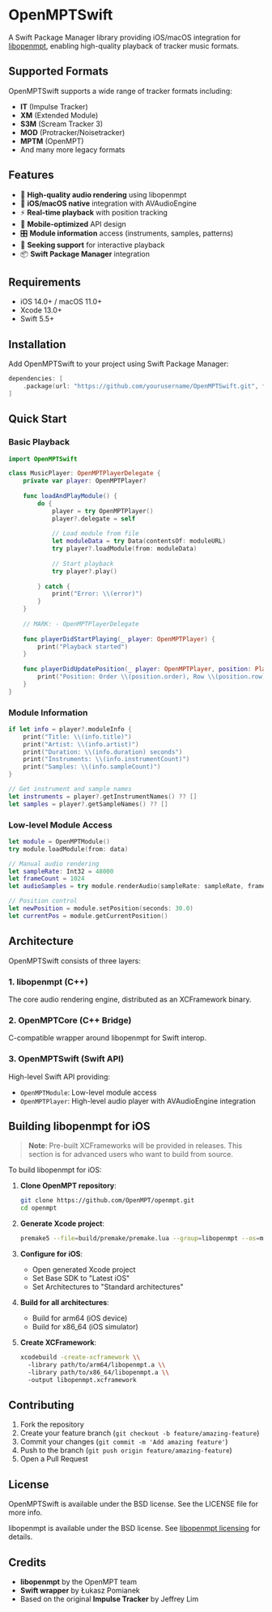 # OpenMPTSwift

A Swift Package Manager library providing iOS/macOS integration for [libopenmpt](https://lib.openmpt.org/libopenmpt/), enabling high-quality playback of tracker music formats.

## Supported Formats

OpenMPTSwift supports a wide range of tracker formats including:

- **IT** (Impulse Tracker)
- **XM** (Extended Module) 
- **S3M** (Scream Tracker 3)
- **MOD** (Protracker/Noisetracker)
- **MPTM** (OpenMPT)
- And many more legacy formats

## Features

- 🎵 **High-quality audio rendering** using libopenmpt
- 🍎 **iOS/macOS native** integration with AVAudioEngine
- ⚡ **Real-time playback** with position tracking
- 📱 **Mobile-optimized** API design
- 🎛️ **Module information** access (instruments, samples, patterns)
- 🔄 **Seeking support** for interactive playback
- 📦 **Swift Package Manager** integration

## Requirements

- iOS 14.0+ / macOS 11.0+
- Xcode 13.0+
- Swift 5.5+

## Installation

Add OpenMPTSwift to your project using Swift Package Manager:

```swift
dependencies: [
    .package(url: "https://github.com/yourusername/OpenMPTSwift.git", from: "1.0.0")
]
```

## Quick Start

### Basic Playback

```swift
import OpenMPTSwift

class MusicPlayer: OpenMPTPlayerDelegate {
    private var player: OpenMPTPlayer?
    
    func loadAndPlayModule() {
        do {
            player = try OpenMPTPlayer()
            player?.delegate = self
            
            // Load module from file
            let moduleData = try Data(contentsOf: moduleURL)
            try player?.loadModule(from: moduleData)
            
            // Start playback
            try player?.play()
            
        } catch {
            print("Error: \\(error)")
        }
    }
    
    // MARK: - OpenMPTPlayerDelegate
    
    func playerDidStartPlaying(_ player: OpenMPTPlayer) {
        print("Playback started")
    }
    
    func playerDidUpdatePosition(_ player: OpenMPTPlayer, position: PlaybackPosition) {
        print("Position: Order \\(position.order), Row \\(position.row)")
    }
}
```

### Module Information

```swift
if let info = player?.moduleInfo {
    print("Title: \\(info.title)")
    print("Artist: \\(info.artist)") 
    print("Duration: \\(info.duration) seconds")
    print("Instruments: \\(info.instrumentCount)")
    print("Samples: \\(info.sampleCount)")
}

// Get instrument and sample names
let instruments = player?.getInstrumentNames() ?? []
let samples = player?.getSampleNames() ?? []
```

### Low-level Module Access

```swift
let module = OpenMPTModule()
try module.loadModule(from: data)

// Manual audio rendering
let sampleRate: Int32 = 48000
let frameCount = 1024
let audioSamples = try module.renderAudio(sampleRate: sampleRate, frameCount: frameCount)

// Position control
let newPosition = module.setPosition(seconds: 30.0)
let currentPos = module.getCurrentPosition()
```

## Architecture

OpenMPTSwift consists of three layers:

### 1. libopenmpt (C++)
The core audio rendering engine, distributed as an XCFramework binary.

### 2. OpenMPTCore (C++ Bridge)
C-compatible wrapper around libopenmpt for Swift interop.

### 3. OpenMPTSwift (Swift API)
High-level Swift API providing:
- `OpenMPTModule`: Low-level module access
- `OpenMPTPlayer`: High-level audio player with AVAudioEngine integration

## Building libopenmpt for iOS

> **Note**: Pre-built XCFrameworks will be provided in releases. This section is for advanced users who want to build from source.

To build libopenmpt for iOS:

1. **Clone OpenMPT repository**:
   ```bash
   git clone https://github.com/OpenMPT/openmpt.git
   cd openmpt
   ```

2. **Generate Xcode project**:
   ```bash
   premake5 --file=build/premake/premake.lua --group=libopenmpt --os=macosx xcode4
   ```

3. **Configure for iOS**:
   - Open generated Xcode project
   - Set Base SDK to "Latest iOS"
   - Set Architectures to "Standard architectures"

4. **Build for all architectures**:
   - Build for arm64 (iOS device)
   - Build for x86_64 (iOS simulator)

5. **Create XCFramework**:
   ```bash
   xcodebuild -create-xcframework \\
     -library path/to/arm64/libopenmpt.a \\
     -library path/to/x86_64/libopenmpt.a \\
     -output libopenmpt.xcframework
   ```

## Contributing

1. Fork the repository
2. Create your feature branch (`git checkout -b feature/amazing-feature`)
3. Commit your changes (`git commit -m 'Add amazing feature'`)
4. Push to the branch (`git push origin feature/amazing-feature`)
5. Open a Pull Request

## License

OpenMPTSwift is available under the BSD license. See the LICENSE file for more info.

libopenmpt is available under the BSD license. See [libopenmpt licensing](https://lib.openmpt.org/libopenmpt/md__home_manx_dev_openmpt_libopenmpt_LICENSE.html) for details.

## Credits

- **libopenmpt** by the OpenMPT team
- **Swift wrapper** by Łukasz Pomianek
- Based on the original **Impulse Tracker** by Jeffrey Lim